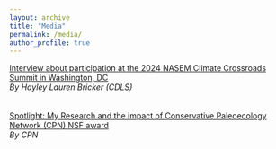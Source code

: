 ```yaml
---
layout: archive
title: "Media"
permalink: /media/
author_profile: true
---
```




[Interview about participation at the 2024 NASEM Climate Crossroads Summit in Washington, DC](https://cdls-climatecurrents.medium.com/cdls-fellows-at-climate-crossroads-summit-3a95ddb83ab6)
<br>
*By Hayley Lauren Bricker (CDLS)*
<br>
<br>
<br>
[Spotlight: My Research and the impact of Conservative Paleoecology Network (CPN) NSF award](https://conservationpaleorcn.org/wp-content/uploads/2024/05/CPN-Newsletter_-28-May-2024.pdf)
<br>
*By CPN*



